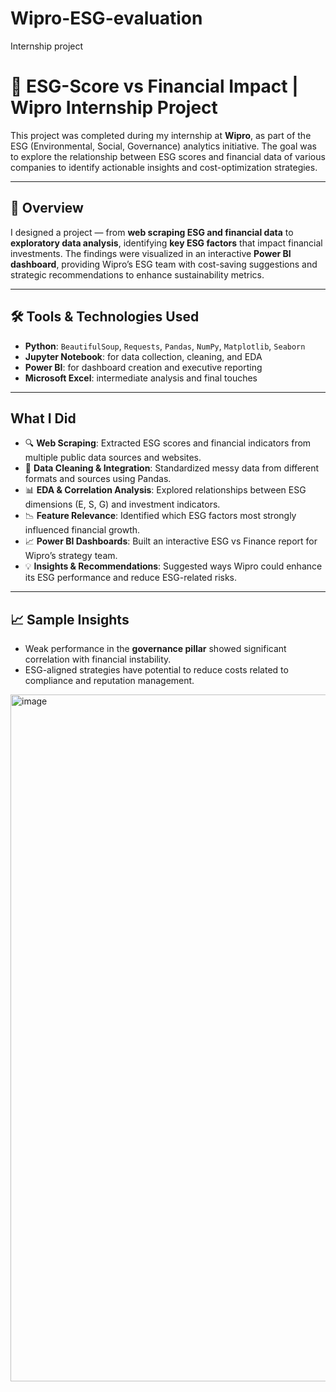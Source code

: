 # Wipro-ESG-evaluation
Internship project
# 🌿 ESG-Score vs Financial Impact | Wipro Internship Project

This project was completed during my internship at **Wipro**, as part of the ESG (Environmental, Social, Governance) analytics initiative. The goal was to explore the relationship between ESG scores and financial data of various companies to identify actionable insights and cost-optimization strategies.

---

## 📌 Overview

I designed a project  — from **web scraping ESG and financial data** to **exploratory data analysis**, identifying **key ESG factors** that impact financial investments. The findings were visualized in an interactive **Power BI dashboard**, providing Wipro’s ESG team with cost-saving suggestions and strategic recommendations to enhance sustainability metrics.

---

## 🛠️ Tools & Technologies Used

- **Python**: `BeautifulSoup`, `Requests`, `Pandas`, `NumPy`, `Matplotlib`, `Seaborn`
- **Jupyter Notebook**: for data collection, cleaning, and EDA
- **Power BI**: for dashboard creation and executive reporting
- **Microsoft Excel**: intermediate analysis and final touches

---

##  What I Did

- 🔍 **Web Scraping**: Extracted ESG scores and financial indicators from multiple public data sources and websites.
- 🧼 **Data Cleaning & Integration**: Standardized messy data from different formats and sources using Pandas.
- 📊 **EDA & Correlation Analysis**: Explored relationships between ESG dimensions (E, S, G) and investment indicators.
- 📉 **Feature Relevance**: Identified which ESG factors most strongly influenced financial growth.
- 📈 **Power BI Dashboards**: Built an interactive ESG vs Finance report for Wipro’s strategy team.
- 💡 **Insights & Recommendations**: Suggested ways Wipro could enhance its ESG performance and reduce ESG-related risks.

---

## 📈 Sample Insights
- Weak performance in the **governance pillar** showed significant correlation with financial instability.
- ESG-aligned strategies have potential to reduce costs related to compliance and reputation management.

<img width="2047" height="1099" alt="image" src="https://github.com/user-attachments/assets/3207655c-dec8-4694-bedc-94985b172338" />


